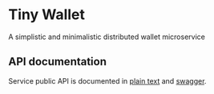 # Tiny Wallet

A simplistic and minimalistic distributed wallet microservice

## API documentation

Service public API is documented in [plain text](/api/api.md) and [swagger](/api/swagger.yml).
